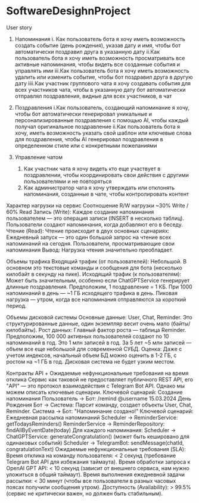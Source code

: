 # SoftwareDesighnProject
User story
1. Напоминания
   i. Как пользователь бота я хочу иметь возможность создать событие (день рождения), указав дату и имя, чтобы бот автоматически поздравил друга в указанную дату
   ii.Как пользователь бота я хочу иметь возможность просматривать все активные напоминания, чтобы видеть все созданные события и управлять ими
   iii.Как пользователь бота я хочу иметь возможность удалить или изменить событие, чтобы бот поздравил друга в другую дату
   iiii.Как участник группового чата я хочу создавать события для всех участников чата, чтобы в указанную дату бот автоматически отправлял поздравления, видные для всех участников, в чат

3. Поздравления
   i.Как пользователь, создающий напоминание я хочу, чтобы бот автоматически генерировал уникальные и персонализированные поздравления с помощью AI, чтобы каждый получал оригинальное поздравление
   ii.Как пользователь бота я хочу, иметь возможность указать свой шаблон или ключевые слова для поздравления, чтобы AI генерировал поздравления в определенном стиле или с конкретными пожеланиями

4. Управление чатом
   1. Как участник чата я хочу видеть кто еще участвует в поздравлении, чтобы координировать свои действия с другими пользователями и не повторяться
   2. Как администратор чата я хочу утверждать или отклонять напоминания, созданные в чате, чтобы контролировать контент 

Характер нагрузки на сервис
  Соотношение R/W нагрузки
	~30% Write / 60% Read
Запись (Write): Каждое создание напоминания пользователем — это операция записи (INSERT в несколько таблиц). Пользователи создают напоминания, когда добавляют его в беседу.
Чтение (Read): Чтение происходит в двух основных сценариях:
Ежедневный запуск — это один большой запрос на чтение всех напоминаний на сегодня.
Пользователи, просматривающие свои напоминания
Вывод: Нагрузка чтения значительно преобладает.

  Объемы трафика
Входящий трафик (от пользователей): Небольшой. В основном это текстовые команды и сообщения для бота (несколько килобайт в секунду на пике).
Исходящий трафик (к пользователям): Может быть значительным, особенно если ChatGPTService генерирует длинные поздравления. Предположим, 1 поздравление = 1 КБ. При 1000 напоминаний в день — ~1 ГБ исходящего трафика в день. Пиковая нагрузка — утром, когда все напоминания отправляются за короткий период.

  Объемы дисковой системы 
Основные данные: User, Chat, Reminder. Это структурированные данные, один экземпляр весит очень мало (байты/килобайты).
Рост данных: Главный фактор роста — таблица Reminder. Предположим, 100 000 активных пользователей создают по 10 напоминаний в год. Это 1 млн записей в год. За 5 лет ~5 млн записей — объем все еще небольшой для современной СУБД.
Оценка: Даже с учетом индексов, начальный объем БД можно оценить в 1-2 ГБ, с ростом на ~1 ГБ в год. Дисковая система не будет узким местом.


Контракты API + Ожидаемые нефункциональные требования на время отклика
Сервис как таковой не предоставляет публичного REST API, его "API" — это протокол взаимодействия с Telegram Bot API. Однако мы можем описать ключевые сценарии.
Ключевой сценарий: Создание напоминания
Пользователь -> Бот: /remind @username 15.03.2024 День Рождения
Бот -> Система: Парсит команду, создает объекты User, Chat, Reminder.
Система -> Бот: "Напоминание создано!"
Ключевой сценарий: Ежедневная рассылка напоминаний
Scheduler -> ReminderService: getTodaysReminders()
ReminderService -> ReminderRepository: findAllByEventDate(today)
Для каждого напоминания:
Scheduler -> ChatGPTService: generateCongratulation() (может быть кешировано для одинаковых событий)
Scheduler -> TelegramBot: sendMessage(chatId, congratulationText)
Ожидаемые нефункциональные требования (SLA):
Время отклика на команду пользователя: < 2 секунд (требование Telegram Bot API для избежания таймаута).
Время обработки запроса к OpenAI GPT API: < 10 секунд (зависит от внешнего сервиса, нам нужно уложиться в общий таймаут).
Время выполнения ежедневной задачи рассылки: < 30 минут (чтобы все пользователи в разных часовых поясах получили сообщения утром).
Доступность (Availability): > 99.5% (сервис не критически важен, но должен быть стабильным).
